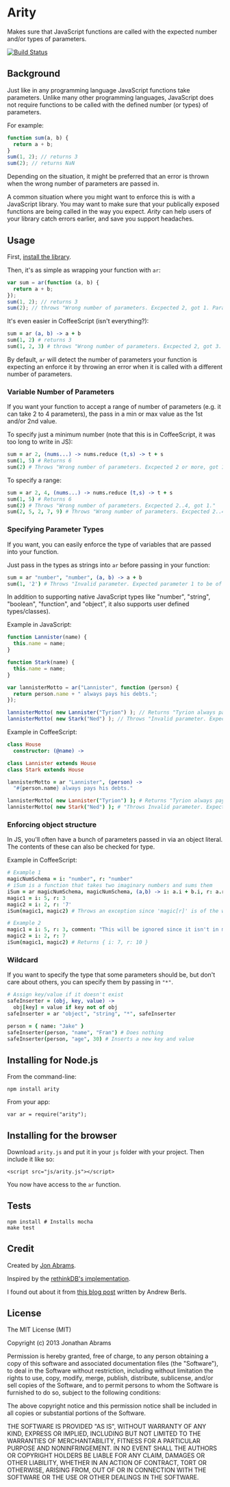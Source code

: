 # Arity

Makes sure that JavaScript functions are called with the expected number and/or types of parameters.

[![Build Status](https://travis-ci.org/JonAbrams/arity.png?branch=master)](https://travis-ci.org/JonAbrams/arity)

## Background

Just like in any programming language JavaScript functions take parameters. Unlike many other programming languages, JavaScript does not require functions to be called with the defined number (or types) of parameters.

For example:

```js
function sum(a, b) {
  return a + b;
}
sum(1, 2); // returns 3
sum(2); // returns NaN
```

Depending on the situation, it might be preferred that an error is thrown when the wrong number of parameters are passed in.

A common situation where you might want to enforce this is with a JavaScript library. You may want to make sure that your publically exposed functions are being called in the way you expect. _Arity_ can help users of your library catch errors earlier, and save you support headaches.

## Usage

First, [install the library](https://github.com/JonAbrams/arity#installing-for-nodejs).

Then, it's as simple as wrapping your function with `ar`:

```js
var sum = ar(function (a, b) {
  return a + b;
});
sum(1, 2); // returns 3
sum(2); // throws "Wrong number of parameters. Excpected 2, got 1. Params: a, b."
```

It's even easier in CoffeeScript (isn't everything?):

```coffee
sum = ar (a, b) -> a + b
sum(1, 2) # returns 3
sum(1, 2, 3) # throws "Wrong number of parameters. Excpected 2, got 3. Params: a, b."
```

By default, `ar` will detect the number of parameters your function is expecting an enforce it by throwing an error when it is called with a different number of parameters.

### Variable Number of Parameters

If you want your function to accept a range of number of parameters (e.g. it can take 2 to 4 parameters), the pass in a min or max value as the 1st and/or 2nd value.

To specify just a minimum number (note that this is in CoffeeScript, it was too long to write in JS):

```coffee
sum = ar 2, (nums...) -> nums.reduce (t,s) -> t + s
sum(1, 5) # Returns 6
sum(2) # Throws "Wrong number of parameters. Excpected 2 or more, got 1."
```

To specify a range:

```coffee
sum = ar 2, 4, (nums...) -> nums.reduce (t,s) -> t + s
sum(1, 5) # Returns 6
sum(2) # Throws "Wrong number of parameters. Excpected 2..4, got 1."
sum(2, 5, 2, 7, 9) # Throws "Wrong number of parameters. Excpected 2..4, got 5."
```

### Specifying Parameter Types

If you want, you can easily enforce the type of variables that are passed into your function.

Just pass in the types as strings into `ar` before passing in your function:

```coffee
sum = ar "number", "number", (a, b) -> a + b
sum(1, '2') # Throws "Invalid parameter. Expected parameter 1 to be of type 'Number' but got 'String'."
```

In addition to supporting native JavaScript types like "number", "string", "boolean", "function", and "object", it also supports user defined types/classes).

Example in JavaScript:

```js
function Lannister(name) {
  this.name = name;
}

function Stark(name) {
  this.name = name;
}

var lannisterMotto = ar("Lannister", function (person) {
  return person.name + " always pays his debts.";
});

lannisterMotto( new Lannister("Tyrion") ); // Returns "Tyrion always pays his debts."
lannisterMotto( new Stark("Ned") ); // Throws "Invalid parameter. Expected parameter 0 to be of type 'Lannister' but got 'Stark'."
```

Example in CoffeeScript:

```coffee
class House
  constructor: (@name) ->

class Lannister extends House
class Stark extends House

lannisterMotto = ar "Lannister", (person) ->
  "#{person.name} always pays his debts."

lannisterMotto( new Lannister("Tyrion") ); # Returns "Tyrion always pays his debts."
lannisterMotto( new Stark("Ned") ); # "Throws Invalid parameter. Expected parameter 0 to be of type 'Lannister' but got 'Stark'."
```

### Enforcing object structure

In JS, you'll often have a bunch of parameters passed in via an object literal. The contents of these can also be checked for type.

Example in CoffeeScript:

```coffee
# Example 1
magicNumSchema = i: "number", r: "number"
# iSum is a function that takes two imaginary numbers and sums them
iSum = ar magicNumSchema, magicNumSchema, (a,b) -> i: a.i + b.i, r: a.r + b.r
magic1 = i: 5, r: 3
magic2 = i: 2, r: '7'
iSum(magic1, magic2) # Throws an exception since 'magic[r]' is of the wrong type

# Example 2
magic1 = i: 5, r: 3, comment: "This will be ignored since it isn't in magicNumSchema"
magic2 = i: 2, r: 7
iSum(magic1, magic2) # Returns { i: 7, r: 10 }
```

### Wildcard

If you want to specify the type that some parameters should be, but don't care about others, you can specify them by passing in `"*"`.

```coffee
# Assign key/value if it doesn't exist
safeInserter = (obj, key, value) ->
  obj[key] = value if key not of obj
safeInserter = ar "object", "string", "*", safeInserter

person = { name: "Jake" }
safeInserter(person, "name", "Fran") # Does nothing
safeInserter(person, "age", 30) # Inserts a new key and value
```

## Installing for Node.js

From the command-line:

    npm install arity

From your app:

    var ar = require("arity");

## Installing for the browser

Download `arity.js` and put it in your `js` folder with your project. Then include it like so:

    <script src="js/arity.js"></script>

You now have access to the `ar` function.

## Tests

    npm install # Installs mocha
    make test

## Credit

Created by [Jon Abrams](http://twitter.com/JonathanAbrams).

Inspired by the [rethinkDB's implementation](https://github.com/rethinkdb/rethinkdb/blob/next/drivers/javascript/src/base.coffee#L11).

I found out about it from [this blog post](http://andrewberls.com/blog/post/javascript-tricks-enforcing-function-arity) written by Andrew Berls.

## License

The MIT License (MIT)

Copyright (c) 2013 Jonathan Abrams

Permission is hereby granted, free of charge, to any person obtaining a copy
of this software and associated documentation files (the "Software"), to deal
in the Software without restriction, including without limitation the rights
to use, copy, modify, merge, publish, distribute, sublicense, and/or sell
copies of the Software, and to permit persons to whom the Software is
furnished to do so, subject to the following conditions:

The above copyright notice and this permission notice shall be included in
all copies or substantial portions of the Software.

THE SOFTWARE IS PROVIDED "AS IS", WITHOUT WARRANTY OF ANY KIND, EXPRESS OR
IMPLIED, INCLUDING BUT NOT LIMITED TO THE WARRANTIES OF MERCHANTABILITY,
FITNESS FOR A PARTICULAR PURPOSE AND NONINFRINGEMENT. IN NO EVENT SHALL THE
AUTHORS OR COPYRIGHT HOLDERS BE LIABLE FOR ANY CLAIM, DAMAGES OR OTHER
LIABILITY, WHETHER IN AN ACTION OF CONTRACT, TORT OR OTHERWISE, ARISING FROM,
OUT OF OR IN CONNECTION WITH THE SOFTWARE OR THE USE OR OTHER DEALINGS IN
THE SOFTWARE.
